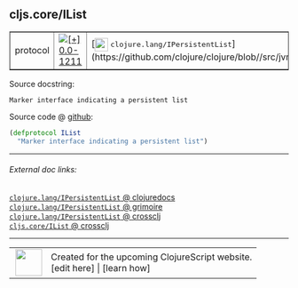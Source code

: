 ## cljs.core/IList



 <table border="1">
<tr>
<td>protocol</td>
<td><a href="https://github.com/cljsinfo/cljs-api-docs/tree/0.0-1211"><img valign="middle" alt="[+] 0.0-1211" title="Added in 0.0-1211" src="https://img.shields.io/badge/+-0.0--1211-lightgrey.svg"></a> </td>
<td>
[<img height="24px" valign="middle" src="http://i.imgur.com/1GjPKvB.png"> <samp>clojure.lang/IPersistentList</samp>](https://github.com/clojure/clojure/blob//src/jvm/clojure/lang/IPersistentList.java)
</td>
</tr>
</table>







Source docstring:

```
Marker interface indicating a persistent list
```


Source code @ [github](https://github.com/clojure/clojurescript/blob/r2277/src/cljs/cljs/core.cljs#L313-L314):

```clj
(defprotocol IList
  "Marker interface indicating a persistent list")
```

<!--
Repo - tag - source tree - lines:

 <pre>
clojurescript @ r2277
└── src
    └── cljs
        └── cljs
            └── <ins>[core.cljs:313-314](https://github.com/clojure/clojurescript/blob/r2277/src/cljs/cljs/core.cljs#L313-L314)</ins>
</pre>

-->

---



###### External doc links:

[`clojure.lang/IPersistentList` @ clojuredocs](http://clojuredocs.org/clojure.lang/IPersistentList)<br>
[`clojure.lang/IPersistentList` @ grimoire](http://conj.io/store/v1/org.clojure/clojure/1.7.0-beta3/clj/clojure.lang/IPersistentList/)<br>
[`clojure.lang/IPersistentList` @ crossclj](http://crossclj.info/fun/clojure.lang/IPersistentList.html)<br>
[`cljs.core/IList` @ crossclj](http://crossclj.info/fun/cljs.core.cljs/IList.html)<br>

---

 <table>
<tr><td>
<img valign="middle" align="right" width="48px" src="http://i.imgur.com/Hi20huC.png">
</td><td>
Created for the upcoming ClojureScript website.<br>
[edit here] | [learn how]
</td></tr></table>

[edit here]:https://github.com/cljsinfo/cljs-api-docs/blob/master/cljsdoc/cljs.core_IList.cljsdoc
[learn how]:https://github.com/cljsinfo/cljs-api-docs/wiki/cljsdoc-files

<!--

This information was too distracting to show to readers, but I'll leave it
commented here since it is helpful to:

- pretty-print the data used to generate this document
- and show how to retrieve that data



The API data for this symbol:

```clj
{:ns "cljs.core",
 :name "IList",
 :history [["+" "0.0-1211"]],
 :type "protocol",
 :full-name-encode "cljs.core_IList",
 :source {:code "(defprotocol IList\n  \"Marker interface indicating a persistent list\")",
          :title "Source code",
          :repo "clojurescript",
          :tag "r2277",
          :filename "src/cljs/cljs/core.cljs",
          :lines [313 314]},
 :full-name "cljs.core/IList",
 :clj-symbol "clojure.lang/IPersistentList",
 :docstring "Marker interface indicating a persistent list"}

```

Retrieve the API data for this symbol:

```clj
;; from Clojure REPL
(require '[clojure.edn :as edn])
(-> (slurp "https://raw.githubusercontent.com/cljsinfo/cljs-api-docs/catalog/cljs-api.edn")
    (edn/read-string)
    (get-in [:symbols "cljs.core/IList"]))
```

-->
